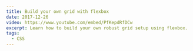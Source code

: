 ```yaml
---
title: Build your own grid with flexbox
date: 2017-12-26
video: https://www.youtube.com/embed/PfKepdRfDCw
excerpt: Learn how to build your own robust grid setup using flexbox.
tags:
  - CSS
---
```


